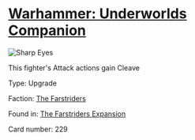 # [Warhammer: Underworlds Companion](https://guidokessels.github.io/wh-underworlds)

  

![Sharp Eyes](https://warhammerunderworlds.com/wp-content/uploads/sites/6/2018/03/229_ENG.png)

This fighter's Attack actions gain Cleave

Type: Upgrade

Faction: [The Farstriders](https://guidokessels.github.io/wh-underworlds/factions/the-farstriders)

Found in: [The Farstriders Expansion](https://guidokessels.github.io/wh-underworlds/locations/the-farstriders-expansion)

Card number: 229
